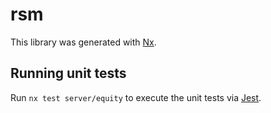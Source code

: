 # rsm

This library was generated with [Nx](https://nx.dev).

## Running unit tests

Run `nx test server/equity` to execute the unit tests via [Jest](https://jestjs.io).
